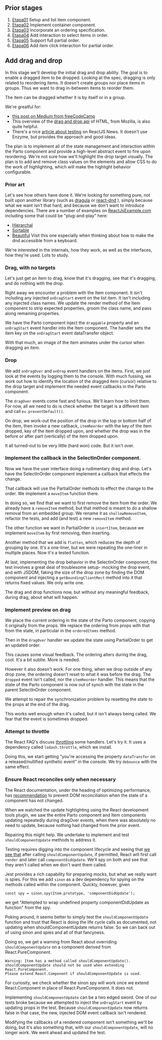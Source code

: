 ## Prior stages
1. [Etapa01](Etapa01.md) Setup and list item component.
1. [Etapa02](Etapa02.md) Implement container component.
1. [Etapa03](Etapa03.md) Incorporate an ordering specification.
1. [Etapa04](Etapa04.md) Add interaction to select items in order.
1. [Etapa05](Etapa05.md) Support full partial order.
1. [Etapa06](Etapa06.md) Add item click interaction for partial order.

## Add drag and drop

In this stage we'll develop the initial drag and drop ability.
The goal is to enable a dragged item to be dropped.
Looking at the spec, dragging is only related to reordering items.
It doesn't create groups nor place items in groups.
Thus we want to drag in-between items to reorder them.

The item can be dragged whether it is by itself or in a group.

We're greatful for:
- [this post on Medium from freeCodeCamp](https://medium.freecodecamp.org/reactjs-implement-drag-and-drop-feature-without-using-external-libraries-ad8994429f1a)
- This overview of the
[drag and drop api](https://developer.mozilla.org/en-US/docs/Web/API/HTML_Drag_and_Drop_API)
of HTML, from Mozilla, is also quite helpful.
- There's a nice
[article about testing](https://reactjsnews.com/testing-drag-and-drop-components-in-react-js)
on ReactJS News. It doesn't use Enzyme, but provides the approach and
good ideas.

The plan is to implement all of the state management and interaction
within the Parto component and provide a high-level abstract event
to fire upon reordering. We're not sure how we'll highlight the drop
target visually. The plan is to add and remove
class values on the elements and allow CSS
to do the work of highlighting, which will make the highlight behavior
configurable.

### Prior art

Let's see how others have done it.
We're looking for something pure, not built upon another library
(such as
[dragula](https://github.com/bevacqua/react-dragula)
or
[react-dnd](https://github.com/react-dnd/react-dnd)
),
simply because what we want isn't that hard, and because
we don't want to introduce dependencies.
There are a number of examples on
[ReactJsExample.com](https://reactjsexample.com/tag/drag-drop/)
including some that could be "plug-and-play" here:
- [Hierarchal](https://reactjsexample.com/drag-and-drop-sortable-component-for-nested-data-and-hierarchies/)
- [Sortable](https://reactjsexample.com/a-set-of-higher-order-components-to-turn-any-list-into-an-animated-sortable-list/)
- [Beautiful](https://reactjsexample.com/beautiful-accessible-drag-and-drop-for-lists-with-react-js-2/)
  Visit this one especially when thinking about how to make the dnd accessible
  from a keyboard.

We're interested in the internals, how they work, as well as the interfaces,
how they're used. Lots to study.

### Drag, with no targets

Let's just get an item to drag, know that it's dragging, see that it's
dragging, and do nothing with the drop.

Right away we encounter a problem with the Item component. It isn't
including any injected `onDragStart` event on the list item. It isn't
including any injected class names.
We update the render method of the Item component to strip expected
properties, groom the class name, and pass along remaining properties.

We have the Parto component inject the `draggable` property and an
`onDragStart` event handler into the Item component. The handler sets
the item key on the `onDragStart` event dataTransfer object.

With that much, an image of the item animates under the cursor when
dragging an item.

### Drop

We add `onDragOver` and `onDrop` event handlers on the items.
First, we just look at the events by logging them to the console.
With much fussing, we work out how to identify the location of the
dragged item (cursor) relative to the drop target and implement
the needed event callbacks in the Parto component.

The `dragOver` events come fast and furious. We'll learn how to
limit them. For now, all we need to do is check whether the target is
a different item and call `ev.preventDefault()`.

On drop, we work-out the position of the drop in the top or bottom
half of the item, then invoke a new callback, `itemReorder` with the key
of the item dropped, key of the item dropped upon, and whether the
drop was in the before or after part (vertically) of the item dropped
upon.

It all turned-out to be very little (hard won) code. But it isn't over.

### Implement the callback in the SelectInOrder component.

Now we have the user interface doing a rudimentary drag and drop.
Let's have the SelectInOrder component implement a callback that
effects the change.

That callback will use the PartialOrder methods to effect the change
to the order. We implement a `moveItem` function there.

In doing so, we find that we want to first remove the item from the
order. We already have a `removeItem` method, but that method is meant
to do a shallow removal from an embedded group. We rename it as
`shallowRemoveItem`, refactor the tests, and add (and test) a new
`removeItem` method.

The other function we want in PartialOrder is `insertItem`,
because we implement `moveItem` by first removing, then inserting.

Another method that we add is `flatten`, which reduces the depth
of grouping by one. It's a one-liner, but we were repeating the one-liner
in multiple places. Now it's a tested function.

At last, implementing the drop behavior in the SelectInOrder component,
the test involves a great deal of troublesome setup- mocking the
drop event, and with JSDOM, faking the size of the drop zone by
finding the DOM component and injecting a `getBoundingClientRect` method
into it that returns fixed values. We only write one.

The drag and drop functions now, but without any meaningful feedback,
during drag, about what will happen.

### Implement preview on drag

We place the current ordering in the state of the Parto component,
copying it originally from the props. We replace the ordering from
props with that from the state, in particular in the `orderedItems` method.

Then in the `dragOver` handler we update the state using PartialOrder
to get an updated order.

This causes some visual feedback. The ordering alters during the drag,
cool. It's a bit subtle. More is needed.

However it also doesn't work. For one thing, when we drop outside of
any drop zone, the ordering doesn't reset to what it was before the
drag. The `dropped` event isn't called, nor the `itemReorder` handler.
This means that the state of the Parto component is now out of synch
with the state in the parent SelectInOrder component.

We attempt to repair the synchronization problem by resetting the
state to the props at the end of the drag.

This works well enough when it's called, but it isn't always being
called. We fear that the event is sometimes dropped.

### Attempt to throttle

The React FAQ's discuss
[throttling](https://reactjs.org/docs/faq-functions.html#throttle)
some handlers. Let's try it. It uses a dependency called `lodash.throttle`,
which we install.

Doing this, we start getting "you're accessing the property `dataTransfer`
on a released/nullified synthetic event" in the console.
We try `debounce` with the same effect.

### Ensure React reconciles only when necessary

The React documentation, under the heading of optimizing performance, has
[recommendation](https://reactjs.org/docs/optimizing-performance.html#avoid-reconciliation)
to prevent DOM reconciliation when the state of a component
has not changed.

When we watched the update highlighting using the React development tools
plugin, we saw the entire Parto component and Item components updating
repeatedly during dragOver events, when there was absolutely no need to
update, because nothing had changed from the prior event.

Repairing this might help. We undertake to implement and test
`shouldComponentUpdate` methods to address it.

Testing requires digging into the component lifecycle and seeing that
[we see that](https://reactjs.org/docs/react-component.html#updating)
after calling `shouldComponentUpdate`, if permitted, React will first
call `render` and later call `componentDidUpdate`. We'll spy on both
and see that they aren't called when we don't want them called.

Jest provides a rich capability for preparing mocks, but what we really
want is spies. For this we add `sinon` as a dev dependency for spying
on the methods called within the component. Quickly, however, given
```
const spy = sinon.spy(Item.prototype, 'componentDidUpdate');
```

we get "Attempted to wrap undefined property componentDidUpdate as function"
from the spy.

Poking around, it seems better to simply test the `shouldComponentUpdate`
function and trust that React is doing the life cycle calls as documented,
not updating when shouldComponentUpdate returns false. So we can back out of
using sinon and spies and all of that fancyness.

Doing so, we get a warning from React about overriding `shouldComponentUpdate`
on a component derived from React.PureComponent.
```
Warning: Item has a method called shouldComponentUpdate().
shouldComponentUpdate should not be used when extending React.PureComponent.
Please extend React.Component if shouldComponentUpdate is used.
```

For curiosity, we check whether the sinon spy will work once we extend
React.Component in place of React.PureComponent. It does not.

Implementing `shouldComponentUpdate` can be a two edged sword. One of our
tests broke because we attempted to inject the `onDragStart` event by
updating props in the test. Because `shouldComponentUpdate` now returns
false in that case, the new, injected DOM event callback isn't rendered.

Modifying the callbacks of a rendered component isn't something we'll be
doing, but it's also something that, with our `shouldComponentUpdate`,
will no longer work. We went ahead and updated the test.


